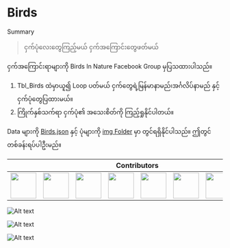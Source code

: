 ﻿# Birds

Summary
>ငှက်ပုံလေးတွေကြည့်မယ် ငှက်အကြောင်းတွေဖတ်မယ်

ငှက်အကြောင်းရာများကို Birds In Nature Facebook Group မှပြသထားပါသည်။

1. Tbl_Birds ထဲမှာယူ၍ Loop ပတ်မယ် ငှက်‌‌တွေရဲ့မြန်မာနာမည်၊အင်္ဂလိပ်နာမည် နှင့် ငှက်ပုံတွေပြထားမယ်။
2. ကြိုက်နှစ်သက်ရာ ငှက်ပုံ၏ အသေးစိတ်ကို ကြည့်ရှုနိုင်ပါတယ်။


Data များကို [Birds.json](https://github.com/sannlynnhtun-coding/Birds/blob/main/BaganMap.json) နှင့် ပုံများကို [img Folder](https://github.com/sannlynnhtun-coding/Birds/blob/main/img) မှာ တွင်ရရှိနိုင်ပါသည်။ ဤတွင်တစ်ခန်းရပ်ပါဦးမည်။

<table>
 <thead>
  <tr>
   <th colspan="11">Contributors</th>
  </tr>
 </thead>
    <tbody>
        <tr>
            <td><a href="https://github.com/sannlynnhtun-coding"><img src="https://github.com/sannlynnhtun-coding.png" width="60px;"/></a></td>
            <td><a href="https://github.com/mgchit-coding"><img src="https://github.com/mgchit-coding.png" width="60px;"/></a></td>
            <td><a href="https://github.com/Rasunon-Soare"><img src="https://github.com/Rasunon-Soare.png" width="60px;"/></a></td>
            <td><a href="https://github.com/dabria2004"><img src="https://github.com/dabria2004.png" width="60px;"/></a></td> 
            <td><a href="https://github.com/myatphonethant-dev"><img src="https://github.com/myatphonethant-dev.png" width="60px;"/></a></td>
            <td><a href="https://github.com/myatthitlwin8"><img src="https://github.com/myatthitlwin8.png" width="60px;"/></a></td>
            <td><a href="https://github.com/YeYintAung94"><img src="https://github.com/YeYintAung94.png" width="60px;"/></a></td>
            <td><a href="https://github.com/ayechanaungybm"><img src="https://github.com/ayechanaungybm.png" width="60px;"/></a></td>
        </tr>
    </tbody>
</table>

![Alt text](https://github.com/sannlynnhtun-coding/Birds/blob/main/BirdsFlow1.PNG)

![Alt text](https://github.com/sannlynnhtun-coding/Birds/blob/main/BirdsFlow2.PNG)

![Alt text](https://github.com/sannlynnhtun-coding/Birds/blob/main/BirdsMindMap.PNG)
